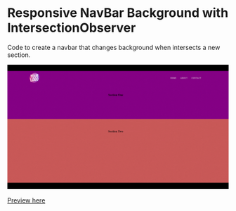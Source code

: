 # Responsive NavBar Background with IntersectionObserver
Code to create a navbar that changes background when intersects a new section.

<div align="center"><img src="/preview.gif"></div>

<a href="https://rawcdn.githack.com/SOCRAMBLLE/Responsive-NavBar-Background/17c3a2746f0f4f78b7f9b90f715b299a36fd98cc/index.html" target="_blank"> Preview here </a>